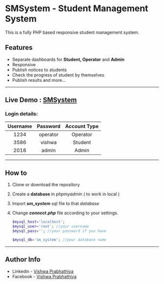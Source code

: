 # **SMSystem - Student Management System**

This is a fully PHP based responsive student management system.

## **Features**

- Separate dashboards for **Student, Operator** and **Admin**
- Responsive
- Publish notices to students
- Check the progress of student by themselves
- Publish results and more...

---

## **Live Demo** : [SMSystem](https://smsystem01.000webhostapp.com/)

### **Login details**:

| Username | Password | Account Type |
| :------: | :------: | :----------: |
|   1234   | operator |   Operator   |
|   3586   |  vishwa  |   Student    |
|   2018   |  admin   |    Admin     |

---

## **How to**

1. Clone or download the repository
1. Create a **database** in _phpmyadmin_ ( to work in local )
1. Import **_sm_system_** sql file to that _database_
1. Change **_connect.php_** file according to your settings.

   ```php
   $mysql_host='localhost';
   $mysql_user='root'; //your username
   $mysql_pass=''; //your password if you have

   $mysql_db='sm_system'; //your database name
   ```

---

## **Author Info**

- Linkedin - [Vishwa Prabhathiya](https://www.linkedin.com/in/vishwa-prabhathiya/)
- Facebook - [Vishwa Prabhathiya](https://www.facebook.com/vprabhathiya)
